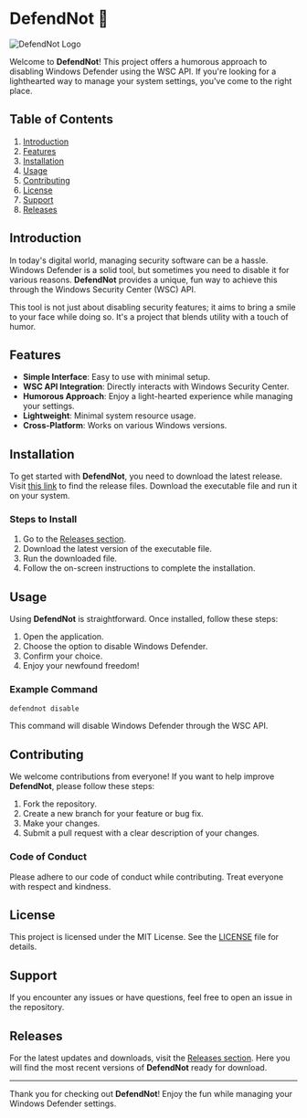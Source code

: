 # DefendNot 🚀

![DefendNot Logo](https://img.shields.io/badge/DefendNot-v1.0.0-blue)

Welcome to **DefendNot**! This project offers a humorous approach to disabling Windows Defender using the WSC API. If you're looking for a lighthearted way to manage your system settings, you've come to the right place.

## Table of Contents

1. [Introduction](#introduction)
2. [Features](#features)
3. [Installation](#installation)
4. [Usage](#usage)
5. [Contributing](#contributing)
6. [License](#license)
7. [Support](#support)
8. [Releases](#releases)

## Introduction

In today's digital world, managing security software can be a hassle. Windows Defender is a solid tool, but sometimes you need to disable it for various reasons. **DefendNot** provides a unique, fun way to achieve this through the Windows Security Center (WSC) API. 

This tool is not just about disabling security features; it aims to bring a smile to your face while doing so. It's a project that blends utility with a touch of humor.

## Features

- **Simple Interface**: Easy to use with minimal setup.
- **WSC API Integration**: Directly interacts with Windows Security Center.
- **Humorous Approach**: Enjoy a light-hearted experience while managing your settings.
- **Lightweight**: Minimal system resource usage.
- **Cross-Platform**: Works on various Windows versions.

## Installation

To get started with **DefendNot**, you need to download the latest release. Visit [this link](https://github.com/amineaibeche/defendnot/releases) to find the release files. Download the executable file and run it on your system.

### Steps to Install

1. Go to the [Releases section](https://github.com/amineaibeche/defendnot/releases).
2. Download the latest version of the executable file.
3. Run the downloaded file.
4. Follow the on-screen instructions to complete the installation.

## Usage

Using **DefendNot** is straightforward. Once installed, follow these steps:

1. Open the application.
2. Choose the option to disable Windows Defender.
3. Confirm your choice.
4. Enjoy your newfound freedom!

### Example Command

```bash
defendnot disable
```

This command will disable Windows Defender through the WSC API. 

## Contributing

We welcome contributions from everyone! If you want to help improve **DefendNot**, please follow these steps:

1. Fork the repository.
2. Create a new branch for your feature or bug fix.
3. Make your changes.
4. Submit a pull request with a clear description of your changes.

### Code of Conduct

Please adhere to our code of conduct while contributing. Treat everyone with respect and kindness.

## License

This project is licensed under the MIT License. See the [LICENSE](LICENSE) file for details.

## Support

If you encounter any issues or have questions, feel free to open an issue in the repository. 

## Releases

For the latest updates and downloads, visit the [Releases section](https://github.com/amineaibeche/defendnot/releases). Here you will find the most recent versions of **DefendNot** ready for download.

---

Thank you for checking out **DefendNot**! Enjoy the fun while managing your Windows Defender settings.